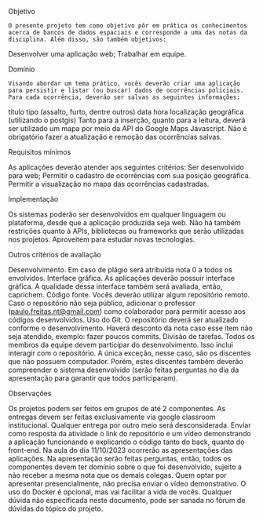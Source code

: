 Objetivo

	O presente projeto tem como objetivo pôr em prática os conhecimentos acerca de bancos de dados espaciais e corresponde a uma das notas da disciplina. Além disso, são também objetivos:
Desenvolver uma aplicação web;
Trabalhar em equipe.

Domínio

	Visando abordar um tema prático, vocês deverão criar uma aplicação para persistir e listar (ou buscar) dados de ocorrências policiais. Para cada ocorrência, deverão ser salvas as seguintes informações:
título
tipo (assalto, furto, dentre outros)
data
hora
localização geográfica (utilizando o postgis)
Tanto para a inserção, quanto para a leitura, deverá ser utilizado um mapa por meio da API do Google Maps Javascript. Não é obrigatório fazer a atualização e remoção das ocorrências salvas.

Requisitos mínimos

As aplicações deverão atender aos seguintes critérios:
Ser desenvolvido para web;
Permitir o cadastro de ocorrências com sua posição geográfica.
Permitir a visualização no mapa das ocorrências cadastradas.
 
Implementação

Os sistemas poderão ser desenvolvidos em qualquer linguagem ou plataforma, desde que a aplicação produzida seja web. Não há também restrições quanto à APIs, bibliotecas ou frameworks que serão utilizadas nos projetos. Aproveitem para estudar novas tecnologias.


Outros critérios de avaliação

Desenvolvimento. Em caso de plágio será atribuída nota 0 a todos os envolvidos.
Interface gráfica. As aplicações deverão possuir interface gráfica. A qualidade dessa interface também será avaliada, então, caprichem.
Código fonte. Vocês deverão utilizar algum repositório remoto. Caso o repositório não seja público, adicionar o professor (paulo.freitas.nt@gmail.com) como colaborador para permitir acesso aos códigos desenvolvidos.
Uso do Git. O repositório deverá ser atualizado conforme o desenvolvimento. Haverá desconto da nota caso esse item não seja atendido, exemplo: fazer poucos commits.
Divisão de tarefas. Todos os membros da equipe devem participar do desenvolvimento. Isso inclui interagir com o repositório. A única exceção, nesse caso, são os discentes que não possuem computador. Porém, estes discentes também deverão compreender o sistema desenvolvido (serão feitas perguntas no dia da apresentação para garantir que todos participaram).

Observações

Os projetos podem ser feitos em grupos de até 2 componentes. 
As entregas devem ser feitas exclusivamente via google classroom institucional. Qualquer entrega por outro meio será desconsiderada. Enviar como resposta da atividade o link do repositório e um vídeo demonstrando a aplicação funcionando e explicando o código tanto do back, quanto do front-end.
Na aula do dia 11/10/2023 ocorrerão as apresentações das aplicações. Na apresentação serão feitas perguntas, então, todos os componentes devem ter domínio sobre o que foi desenvolvido, sujeito a não receber a mesma nota que os demais colegas. Quem optar por apresentar presencialmente, não precisa enviar o vídeo demonstrativo.
O uso do Docker é opcional, mas vai facilitar a vida de vocês.
Qualquer dúvida não especificada neste documento, pode ser sanada no fórum de dúvidas do tópico do projeto.

